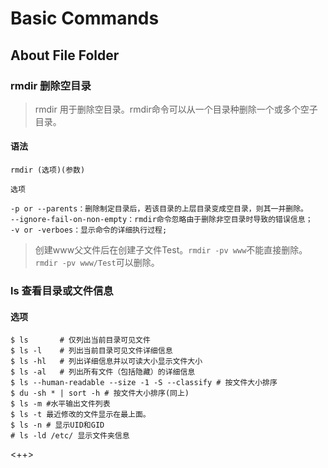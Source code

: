 # Basic Commands

## About File Folder
### rmdir 删除空目录
> rmdir 用于删除空目录。rmdir命令可以从一个目录种删除一个或多个空子目录。

#### 语法
```Basic
rmdir (选项)(参数)
```

```Basic
选项

-p or --parents：删除制定目录后，若该目录的上层目录变成空目录，则其一并删除。
--ignore-fail-on-non-empty：rmdir命令忽略由于删除非空目录时导致的错误信息；
-v or -verboes：显示命令的详细执行过程;
```

> 创建www父文件后在创建子文件Test。`rmdir -pv www`不能直接删除。`rmdir -pv www/Test`可以删除。


### ls 查看目录或文件信息
#### 选项
```Basic
$ ls       # 仅列出当前目录可见文件
$ ls -l    # 列出当前目录可见文件详细信息
$ ls -hl   # 列出详细信息并以可读大小显示文件大小
$ ls -al   # 列出所有文件（包括隐藏）的详细信息
$ ls --human-readable --size -1 -S --classify # 按文件大小排序
$ du -sh * | sort -h # 按文件大小排序(同上)
$ ls -m #水平输出文件列表
$ ls -t 最近修改的文件显示在最上面。
$ ls -n # 显示UID和GID
# ls -ld /etc/ 显示文件夹信息
```

<++>

